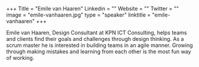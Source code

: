+++
Title = "Emile van Haaren"
Linkedin = ""
Website = ""
Twitter = ""
image = "emile-vanhaaren.jpg"
type = "speaker"
linktitle = "emile-vanhaaren"
+++

Emile van Haaren, Design Consultant at KPN ICT Consulting, helps teams and clients find their goals and challenges through design thinking. As a scrum master he is interested in building teams in an agile manner. Growing through making mistakes and learning from each other is the most fun way of working.
